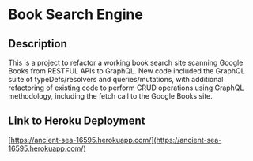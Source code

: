 # Book Search Engine

## Description
This is a project to refactor a working book search site scanning Google Books from RESTFUL APIs to GraphQL. New code included the GraphQL suite of typeDefs/resolvers and queries/mutations, with additional refactoring of existing code to perform CRUD operations using GraphQL methodology, including the fetch call to the Google Books site.

## Link to Heroku Deployment
[https://ancient-sea-16595.herokuapp.com/](https://ancient-sea-16595.herokuapp.com/)
